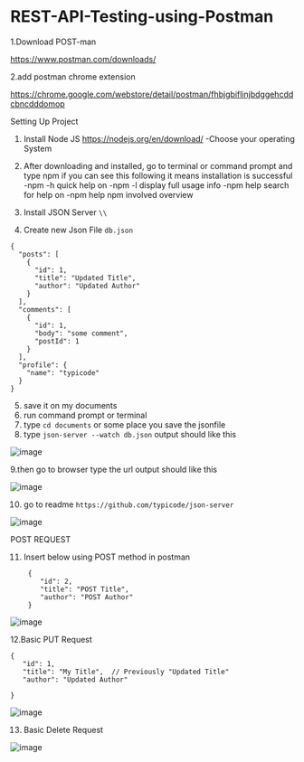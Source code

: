 # REST-API-Testing-using-Postman

1.Download POST-man 

https://www.postman.com/downloads/

2.add postman chrome extension 

https://chrome.google.com/webstore/detail/postman/fhbjgbiflinjbdggehcddcbncdddomop


Setting Up Project

1. Install Node JS https://nodejs.org/en/download/ 
    -Choose your operating System
 
2. After downloading and installed, go to terminal or command prompt and type npm
    if you can see this following it means installation is successful
   -npm <command> -h  quick help on <command>
   -npm -l            display full usage info
   -npm help <term>   search for help on <term>
   -npm help npm      involved overview

3. Install JSON Server `\\`

4. Create new Json File `db.json`

```
{
  "posts": [
    {
      "id": 1,
      "title": "Updated Title",
      "author": "Updated Author"
    }
  ],
  "comments": [
    {
      "id": 1,
      "body": "some comment",
      "postId": 1
    }
  ],
  "profile": {
    "name": "typicode"
  }
}
```

5. save it on my documents
6. run command prompt or terminal 
7. type `cd documents` or some place you save the jsonfile
8. type `json-server --watch db.json`
output should like this

![image](https://user-images.githubusercontent.com/16941074/117301327-1fbd3180-aead-11eb-8630-70660bf64209.png)

9.then go to browser type the url output should like this

![image](https://user-images.githubusercontent.com/16941074/117336042-5d7e8200-aece-11eb-912e-9253e64922bb.png)


10. go to readme `https://github.com/typicode/json-server`

![image](https://user-images.githubusercontent.com/16941074/117334985-3ffce880-aecd-11eb-854b-022800731472.png)


POST REQUEST

11. Insert below using POST method in postman

    ```
     {
        "id": 2,
        "title": "POST Title",
        "author": "POST Author"
     }
    
    ````

![image](https://user-images.githubusercontent.com/16941074/117338412-1a71de00-aed1-11eb-8ecb-cb7dbd405283.png)

12.Basic PUT Request

 ```
 {
    "id": 1,
    "title": "My Title",  // Previously "Updated Title"
    "author": "Updated Author"

 }
 
 ```

![image](https://user-images.githubusercontent.com/16941074/117344563-16958a00-aed8-11eb-8b00-e4ff5e54d805.png)

13. Basic Delete Request


![image](https://user-images.githubusercontent.com/16941074/117346430-4e053600-aeda-11eb-8d3c-742ab1c3147b.png)







